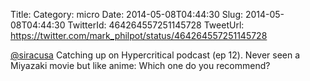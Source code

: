 Title: 
Category: micro
Date: 2014-05-08T04:44:30
Slug: 2014-05-08T04:44:30
TwitterId: 464264557251145728
TweetUrl: https://twitter.com/mark_philpot/status/464264557251145728

[@siracusa](https://twitter.com/siracusa) Catching up on Hypercritical podcast (ep 12). Never seen a Miyazaki movie but like anime: Which one do you recommend?